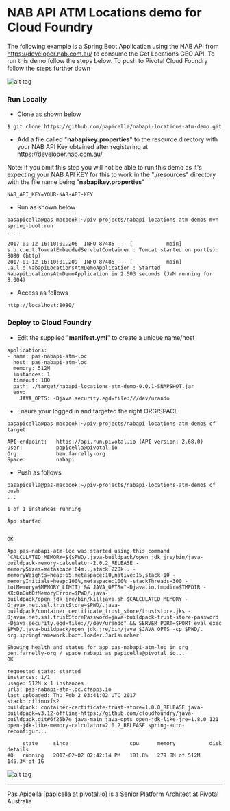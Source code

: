 <h1> NAB API ATM Locations demo for Cloud Foundry </h1>

The following example is a Spring Boot Application using the NAB API from https://developer.nab.com.au/ to consume the 
Get Locations GEO API. To run this demo follow the steps below. To push to Pivotal Cloud Foundry follow the steps further down

![alt tag](https://dl.dropboxusercontent.com/u/15829935/platform-demos/images/piv-nabapi-3.png)

<h3> Run Locally </h3>

- Clone as shown below

```
$ git clone https://github.com/papicella/nabapi-locations-atm-demo.git
```

- Add a file called "**nabapikey.properties**" to the resource directory with your NAB API Key obtained after registering 
at https://developer.nab.com.au/

Note: If you omit this step you will not be able to run this demo as it's expecting your NAB API KEY for this to work
in the "./resources" directory with the file name being "**nabapikey.properties**"

```
NAB_API_KEY=YOUR-NAB-API-KEY
```

- Run as shown below

```
pasapicella@pas-macbook:~/piv-projects/nabapi-locations-atm-demo$ mvn spring-boot:run
....

2017-01-12 16:10:01.206  INFO 87485 --- [           main] s.b.c.e.t.TomcatEmbeddedServletContainer : Tomcat started on port(s): 8080 (http)
2017-01-12 16:10:01.209  INFO 87485 --- [           main] .a.l.d.NabapiLocationsAtmDemoApplication : Started NabapiLocationsAtmDemoApplication in 2.503 seconds (JVM running for 8.004)

```

- Access as follows

```
http://localhost:8080/
```
<h3> Deploy to Cloud Foundry </h3>

- Edit the supplied "**manifest.yml**" to create a unique name/host 

```
applications:
- name: pas-nabapi-atm-loc
  host: pas-nabapi-atm-loc
  memory: 512M
  instances: 1
  timeout: 180
  path: ./target/nabapi-locations-atm-demo-0.0.1-SNAPSHOT.jar
  env:
    JAVA_OPTS: -Djava.security.egd=file:///dev/urando
```

- Ensure your logged in and targeted the right ORG/SPACE

```
pasapicella@pas-macbook:~/piv-projects/nabapi-locations-atm-demo$ cf target

API endpoint:   https://api.run.pivotal.io (API version: 2.68.0)
User:           papicella@pivotal.io
Org:            ben.farrelly-org
Space:          nabapi
```

- Push as follows

```
pasapicella@pas-macbook:~/piv-projects/nabapi-locations-atm-demo$ cf push
...

1 of 1 instances running

App started


OK

App pas-nabapi-atm-loc was started using this command `CALCULATED_MEMORY=$($PWD/.java-buildpack/open_jdk_jre/bin/java-buildpack-memory-calculator-2.0.2_RELEASE -memorySizes=metaspace:64m..,stack:228k.. -memoryWeights=heap:65,metaspace:10,native:15,stack:10 -memoryInitials=heap:100%,metaspace:100% -stackThreads=300 -totMemory=$MEMORY_LIMIT) && JAVA_OPTS="-Djava.io.tmpdir=$TMPDIR -XX:OnOutOfMemoryError=$PWD/.java-buildpack/open_jdk_jre/bin/killjava.sh $CALCULATED_MEMORY -Djavax.net.ssl.trustStore=$PWD/.java-buildpack/container_certificate_trust_store/truststore.jks -Djavax.net.ssl.trustStorePassword=java-buildpack-trust-store-password -Djava.security.egd=file:///dev/urando" && SERVER_PORT=$PORT eval exec $PWD/.java-buildpack/open_jdk_jre/bin/java $JAVA_OPTS -cp $PWD/. org.springframework.boot.loader.JarLauncher`

Showing health and status for app pas-nabapi-atm-loc in org ben.farrelly-org / space nabapi as papicella@pivotal.io...
OK

requested state: started
instances: 1/1
usage: 512M x 1 instances
urls: pas-nabapi-atm-loc.cfapps.io
last uploaded: Thu Feb 2 03:41:02 UTC 2017
stack: cflinuxfs2
buildpack: container-certificate-trust-store=1.0.0_RELEASE java-buildpack=v3.12-offline-https://github.com/cloudfoundry/java-buildpack.git#6f25b7e java-main java-opts open-jdk-like-jre=1.8.0_121 open-jdk-like-memory-calculator=2.0.2_RELEASE spring-auto-reconfigur...

     state     since                    cpu      memory           disk           details
#0   running   2017-02-02 02:42:14 PM   181.8%   279.8M of 512M   146.3M of 1G
```

![alt tag](https://dl.dropboxusercontent.com/u/15829935/platform-demos/images/piv-nabapi-4.png)

<hr />
Pas Apicella [papicella at pivotal.io] is a Senior Platform Architect at Pivotal Australia 